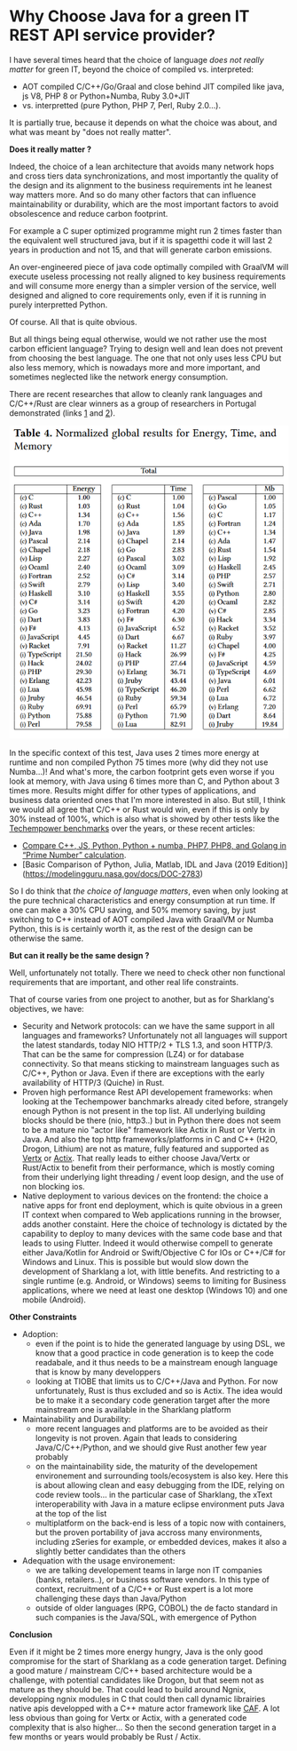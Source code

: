# Why Choose Java for a green IT REST API service provider?

I have several times heard that the choice of language *does not really matter* for green IT, beyond the choice of compiled vs. interpreted:

 - AOT compiled C/C++/Go/Graal and close behind JIT compiled like java, js V8, PHP 8 or Python+Numba, Ruby 3.0+JIT
 - vs. interpretted (pure Python, PHP 7, Perl, Ruby 2.0...). 

It is partially true, because it depends on what the choice was about, and what was meant by "does not really matter".

**Does it really matter ?**

Indeed, the choice of a lean architecture that avoids many network hops and cross tiers data synchronizations, and most importantly the quality of the design and its alignment to the business requirements int he leanest way matters more. And so do many other factors that can influence maintainability or durability, which are the most important factors to avoid obsolescence and reduce carbon footprint.

For example a C super optimized programme might run 2 times faster than the equivalent well structured java, but if it is spagetthi code it will last 2 years in production and not 15, and that will generate carbon emissions.

An over-engineered piece of java code optimally compiled with GraalVM will execute useless processing not really aligned to key business requirements and will consume more energy than a simpler version of the service, well designed and aligned to core requirements only, even if it is running in purely interpretted Python.

Of course. All that is quite obvious.

But all things being equal otherwise, would we not rather use the most carbon efficient language? Trying to design well and lean does not prevent from choosing the best language. The one that not only uses less CPU but also less memory, which is nowadays more and more important, and sometimes neglected like the network energy consumption. 

There are recent researches that allow to cleanly rank languages and C/C++/Rust are clear winners as a group of researchers in Portugal demonstrated (links [1](https://thenewstack.io/which-programming-languages-use-the-least-electricity/) and [2](https://dl.acm.org/doi/abs/10.1145/3136014.3136031)).

![ranking](/img/languages-energy-time-and-memory-usage.png)

In the specific context of this test, Java uses 2 times more energy at runtime and non compiled Python 75 times more (why did they not use Numba...)! And what's more, the carbon footprint gets even worse if you look at memory, with Java using 6 times more than C, and Python about 3 times more. Results might differ for other types of applications, and business data oriented ones that I'm more interested in also. But still, I think we would all agree that C/C++ or Rust would win, even if this is only by 30% instead of 100%, which is also what is showed by other tests like the [Techempower benchmarks](https://www.techempower.com/benchmarks/#section=data-r20&hw=ph&test=composite) over the years, or these  recent articles:
- [Compare C++, JS, Python, Python + numba, PHP7, PHP8, and Golang in “Prime Number” calculation](https://itnext.io/compare-c-js-python-python-numba-php7-php8-and-golang-in-prime-number-calculation-55e82b6f82a9).
- [Basic Comparison of Python, Julia, Matlab, IDL and Java (2019 Edition)] (https://modelingguru.nasa.gov/docs/DOC-2783)

So I do think that *the choice of language matters*, even when only looking at the pure technical characteristics and energy consumption at run time. If one can make a 30% CPU saving, and 50% memory saving, by just switching to C++ instead of AOT compiled Java with GraalVM or Numba Python, this is is certainly worth it, as the rest of the design can be otherwise the same.

**But can it really be the same design ?**

Well, unfortunately not totally. There we need to check other non functional requirements that are important, and other real life constraints.

That of course varies from one project to another, but as for Sharklang's objectives, we have:

- Security and Network protocols: can we have the same support in all languages and frameworks? Unfortunately not all languages will support the latest standards, today NIO HTTP/2 + TLS 1.3, and soon HTTP/3. That can be the same for compression (LZ4) or for database connectivity. So that means sticking to mainstream languages such as C/C++, Python or Java. Even if there are exceptions with the early availability of HTTP/3 (Quiche) in Rust.
- Proven high performance Rest API developement frameworks: when looking at the Techempower banchmarks already cited before, strangely enough Python is not present in the top list. All underlying building blocks should be there (nio, http3..) but in Python there does not seem to be a mature nio "actor like" framework like Actix in Rust or Vertx in Java. And also the top http frameworks/platforms in C and C++ (H2O, Drogon, Lithium) are not as mature, fully featured and supported as [Vertx](https://vertx.io/) or [Actix](https://actix.rs/). That really leads to either choose Java/Vertx or Rust/Actix to benefit from their performance, which is mostly coming from their underlying light threading / event loop design, and the use of non blocking ios.
- Native deployment to various devices on the frontend: the choice a native apps for front end deployment, which is quite obvious in a green IT context when compared to Web applications running in the browser, adds another constaint. Here the choice of technology is dictated by the capability to deploy to many devices with the same code base and that leads to using Flutter. Indeed it would otherwise compell to generate either Java/Kotlin for Android or Swift/Objective C for IOs or C++/C# for Windows and Linux. This is possible but would slow down the development of Sharklang a lot, with little benefits. And restricting to a single runtime (e.g. Android, or Windows) seems to limiting for Business applications, where we need at least one desktop (Windows 10) and one mobile (Android).

**Other Constraints**

- Adoption: 
	- even if the point is to hide the generated language by using DSL, we know that a good practice in code generation is to keep the code readabale, and it thus needs to be a mainstream enough language that is know by many developpers
	- looking at TIOBE that limits us to C/C++/Java and Python. For now unfortunately, Rust is thus excluded and so is Actix. The idea would be to make it a secondary code generation target after the more mainstream one is available in the Sharklang platform
- Maintainability and Durability:
	- more recent languages and platforms are to be avoided as their longevity is not proven. Again that leads to considering Java/C/C++/Python, and we should give Rust another few year probably
	- on the maintainability side, the maturity of the developement environement and surrounding tools/ecosystem is also key. Here this is about allowing clean and easy debugging from the IDE, relying on code review tools… in the particular case of Sharklang, the xText interoperability with Java in a mature eclipse environment puts Java at the top of the list
	- multiplatform on the back-end is less of a topic now with containers, but the proven portability of java accross many environments, including zSeries for example, or embedded devices, makes it also a slightly better candidates than the others
- Adequation with the usage environement:
	- we are talking developement teams in large non IT companies (banks, retailers..), or business software vendors. In this type of context, recruitment of a C/C++ or Rust expert is a lot more challenging these days than Java/Python
	- outside of older languages (RPG, COBOL) the de facto standard in such companies is the Java/SQL, with emergence of Python
	
**Conclusion**	

Even if it might be 2 times more energy hungry, Java is the only good compromise for the start of Sharklang as a code generation target. Defining a good mature / mainstream C/C++ based architecture would be a challenge, with potential candidates like Drogon, but that seem not as mature as they should be. That could lead to build around Ngnix, developping ngnix modules in C that could then call dynamic librairies native apis developped with a C++ mature actor framework like [CAF](https://actor-framework.readthedocs.io/en/stable/index.html). A lot less obvious than going for Vertx or Actix, with a generated code complexity that is also higher… So then the second generation target in a few months or years would probably be Rust / Actix.

